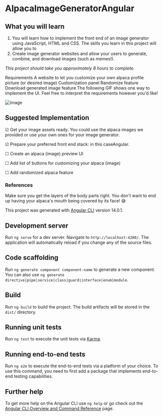 # AlpacaImageGeneratorAngular
## What you will learn
1. You will learn how to implement the front end of an image generator using JavaScript, HTML and CSS. The skills you learn in this project will allow you to 
2. Create image generator websites and allow your users to generate, combine, and download images (such as memes!).

*This project should take you approximately 8 hours to complete.*

Requirements
A website to let you customize your own alpaca profile picture (or desired image)
Customization panel
Randomize feature
Download generated image feature
The following GIF shows one way to implement the UI. Feel free to interpret the requirements however you'd like!

![image](https://user-images.githubusercontent.com/37874101/175889909-b31e345d-7e19-4bc2-be6f-96a3ef52bb1f.png)

## Suggested Implementation
&#9745; Get your image assets ready. You could use the alpaca images we provided or use your own ones for your image generator.

&#9745; Prepare your preferred front end stack: in this caseAngular.

&#9744; Create an alpaca (image) preview UI

&#9744; Add list of buttons for customizing your alpaca (image)

&#9744; Add randomized alpaca feature

### References
Make sure you get the layers of the body parts right. You don't want to end up having your alpaca's mouth being covered by its face! 😅

This project was generated with [Angular CLI](https://github.com/angular/angular-cli) version 14.0.1.

## Development server

Run `ng serve` for a dev server. Navigate to `http://localhost:4200/`. The application will automatically reload if you change any of the source files.

## Code scaffolding

Run `ng generate component component-name` to generate a new component. You can also use `ng generate directive|pipe|service|class|guard|interface|enum|module`.

## Build

Run `ng build` to build the project. The build artifacts will be stored in the `dist/` directory.

## Running unit tests

Run `ng test` to execute the unit tests via [Karma](https://karma-runner.github.io).

## Running end-to-end tests

Run `ng e2e` to execute the end-to-end tests via a platform of your choice. To use this command, you need to first add a package that implements end-to-end testing capabilities.

## Further help

To get more help on the Angular CLI use `ng help` or go check out the [Angular CLI Overview and Command Reference](https://angular.io/cli) page.
